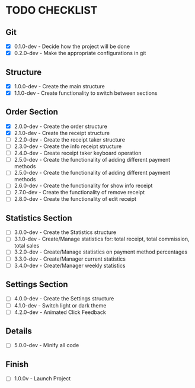 # TODO CHECKLIST

## Git
- [x] 0.1.0-dev - Decide how the project will be done
- [x] 0.2.0-dev - Make the appropriate configurations in git

## Structure
- [x] 1.0.0-dev - Create the main structure
- [x] 1.1.0-dev - Create functionality to switch between sections

## Order Section
- [x] 2.0.0-dev - Create the order structure
- [x] 2.1.0-dev - Create the receipt structure
- [ ] 2.2.0-dev - Create the receipt taker structure
- [ ] 2.3.0-dev - Create the info receipt structure
- [ ] 2.4.0-dev - Create receipt taker keyboard operation
- [ ] 2.5.0-dev - Create the functionality of adding different payment methods
- [ ] 2.5.0-dev - Create the functionality of adding different payment methods
- [ ] 2.6.0-dev - Create the functionality for show info receipt
- [ ] 2.7.0-dev - Create the functionality of remove receipt
- [ ] 2.8.0-dev - Create the functionality of edit receipt

## Statistics Section
- [ ] 3.0.0-dev - Create the Statistics structure
- [ ] 3.1.0-dev - Create/Manage statistics for: total receipt, total commission, total sales
- [ ] 3.2.0-dev - Create/Manage statistics on payment method percentages
- [ ] 3.3.0-dev - Create/Manager current statistics
- [ ] 3.4.0-dev - Create/Manager weekly statistics

## Settings Section
- [ ] 4.0.0-dev - Create the Settings structure
- [ ] 4.1.0-dev - Switch light or dark theme
- [ ] 4.2.0-dev - Animated Click Feedback

## Details
- [ ] 5.0.0-dev - Minify all code

## Finish
- [ ] 1.0.0v - Launch Project
